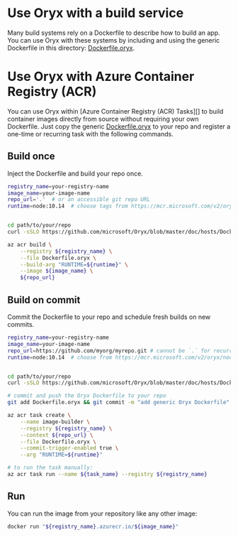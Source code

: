 # Use Oryx with a build service

Many build systems rely on a Dockerfile to describe how to build an app. You
can use Oryx with these systems by including and using the generic Dockerfile
in this directory: [Dockerfile.oryx][].

# Use Oryx with Azure Container Registry (ACR)

You can use Oryx within [Azure Container Registry (ACR) Tasks][] to build
container images directly from source without requiring your own Dockerfile.
Just copy the generic [Dockerfile.oryx][] to your repo and register a
one-time or recurring task with the following commands.

[Azure Container Registry Tasks]: https://docs.microsoft.com/en-us/azure/container-registry/container-registry-tasks-overview
[Dockerfile.oryx]: https://github.com/microsoft/Oryx/blob/master/doc/hosts/Dockerfile.oryx

## Build once

Inject the Dockerfile and build your repo once.

```bash
registry_name=your-registry-name
image_name=your-image-name
repo_url='.'  # or an accessible git repo URL
runtime=node:10.14  # choose tags from https://mcr.microsoft.com/v2/oryx/node/tags/list


cd path/to/your/repo
curl -sSLO https://github.com/microsoft/Oryx/blob/master/doc/hosts/Dockerfile.oryx

az acr build \
    --registry ${registry_name} \
    --file Dockerfile.oryx \
    --build-arg "RUNTIME=${runtime}" \
    --image ${image_name} \
    ${repo_url}
```

## Build on commit

Commit the Dockerfile to your repo and schedule fresh builds on new commits.

```bash
registry_name=your-registry-name
image_name=your-image-name
repo_url=https://github.com/myorg/myrepo.git # cannot be `.` for recurring task
runtime=node:10.14  # choose from https://mcr.microsoft.com/v2/oryx/node/tags/list


cd path/to/your/repo
curl -sSLO https://github.com/microsoft/Oryx/blob/master/doc/hosts/Dockerfile.oryx

# commit and push the Oryx Dockerfile to your repo
git add Dockerfile.oryx && git commit -m "add generic Oryx Dockerfile" && git push

az acr task create \
    --name image-builder \
    --registry ${registry_name} \
    --context ${repo_url} \
    --file Dockerfile.oryx \
    --commit-trigger-enabled true \
    --arg "RUNTIME=${runtime}"

# to run the task manually:
az acr task run --name ${task_name} --registry ${registry_name}
```

## Run

You can run the image from your repository like any other image:

```bash
docker run "${registry_name}.azurecr.io/${image_name}"
```
